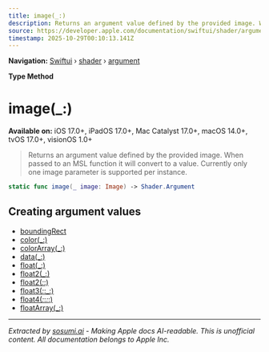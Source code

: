 ```yaml
---
title: image(_:)
description: Returns an argument value defined by the provided image. When passed to an MSL function it will convert to a  value. Currently only one image parameter is supported per  instance.
source: https://developer.apple.com/documentation/swiftui/shader/argument/image(_:)
timestamp: 2025-10-29T00:10:13.141Z
---
```


**Navigation:** [Swiftui](/documentation/swiftui) › [shader](/documentation/swiftui/shader) › [argument](/documentation/swiftui/shader/argument)

**Type Method**

# image(_:)

**Available on:** iOS 17.0+, iPadOS 17.0+, Mac Catalyst 17.0+, macOS 14.0+, tvOS 17.0+, visionOS 1.0+

> Returns an argument value defined by the provided image. When passed to an MSL function it will convert to a  value. Currently only one image parameter is supported per  instance.

```swift
static func image(_ image: Image) -> Shader.Argument
```

## Creating argument values

- [boundingRect](/documentation/swiftui/shader/argument/boundingrect)
- [color(_:)](/documentation/swiftui/shader/argument/color(_:))
- [colorArray(_:)](/documentation/swiftui/shader/argument/colorarray(_:))
- [data(_:)](/documentation/swiftui/shader/argument/data(_:))
- [float(_:)](/documentation/swiftui/shader/argument/float(_:))
- [float2(_:)](/documentation/swiftui/shader/argument/float2(_:))
- [float2(_:_:)](/documentation/swiftui/shader/argument/float2(_:_:))
- [float3(_:_:_:)](/documentation/swiftui/shader/argument/float3(_:_:_:))
- [float4(_:_:_:_:)](/documentation/swiftui/shader/argument/float4(_:_:_:_:))
- [floatArray(_:)](/documentation/swiftui/shader/argument/floatarray(_:))

---

*Extracted by [sosumi.ai](https://sosumi.ai) - Making Apple docs AI-readable.*
*This is unofficial content. All documentation belongs to Apple Inc.*
